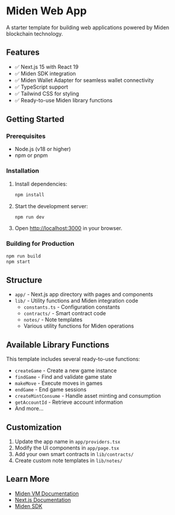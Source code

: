 # Miden Web App

A starter template for building web applications powered by Miden blockchain technology.

## Features

- ✅ Next.js 15 with React 19
- ✅ Miden SDK integration
- ✅ Miden Wallet Adapter for seamless wallet connectivity
- ✅ TypeScript support
- ✅ Tailwind CSS for styling
- ✅ Ready-to-use Miden library functions

## Getting Started

### Prerequisites

- Node.js (v18 or higher)
- npm or pnpm

### Installation

1. Install dependencies:
   ```bash
   npm install
   ```

2. Start the development server:
   ```bash
   npm run dev
   ```

3. Open [http://localhost:3000](http://localhost:3000) in your browser.

### Building for Production

```bash
npm run build
npm start
```

## Structure

- `app/` - Next.js app directory with pages and components
- `lib/` - Utility functions and Miden integration code
  - `constants.ts` - Configuration constants
  - `contracts/` - Smart contract code
  - `notes/` - Note templates
  - Various utility functions for Miden operations

## Available Library Functions

This template includes several ready-to-use functions:

- `createGame` - Create a new game instance
- `findGame` - Find and validate game state
- `makeMove` - Execute moves in games
- `endGame` - End game sessions
- `createMintConsume` - Handle asset minting and consumption
- `getAccountId` - Retrieve account information
- And more...

## Customization

1. Update the app name in `app/providers.tsx`
2. Modify the UI components in `app/page.tsx`
3. Add your own smart contracts in `lib/contracts/`
4. Create custom note templates in `lib/notes/`

## Learn More

- [Miden VM Documentation](https://docs.polygon.technology/miden/)
- [Next.js Documentation](https://nextjs.org/docs)
- [Miden SDK](https://github.com/0xMiden/miden-sdk)